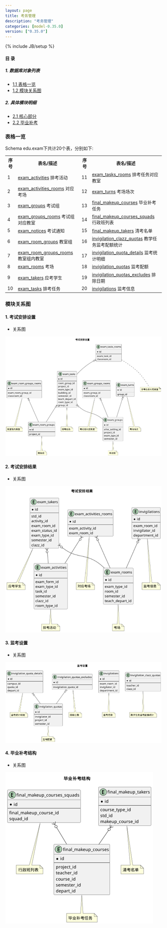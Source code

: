 ```yaml
---
layout: page
title: 考务管理 
description: "考务管理"
categories: [model-0.35.0]
version: ["0.35.0"]
---
```

{% include JB/setup %}

#### 目 录

##### 1. 数据库对象列表
  * [1.1 表格一览](index.html#表格一览)
  * [1.2 模块关系图](index.html#模块关系图)

##### 2. 具体模块明细
* [2.1 核心部分](/model/edu/exam/core.html)
* [2.2 毕业补考](/model/edu/exam/makeup.html)

### 表格一览
Schema edu.exam下共计20个表，分别如下:

<table class="table table-bordered table-striped table-condensed">
  <tr>
    <th class="info_header text-center">序号</th>
    <th class="info_header">表名/描述</th>
    <th class="info_header text-center">序号</th>
    <th class="info_header">表名/描述</th>
  </tr>
  <tr>
    <td>1</td>
    <td><a href="/model/edu/exam/core.html#表格-exam_activities-排考活动">exam_activities</a> 排考活动</td>
    <td>11</td>
    <td><a href="/model/edu/exam/core.html#表格-exam_tasks_rooms-排考任务对应教室">exam_tasks_rooms</a> 排考任务对应教室</td>
  </tr>
  <tr>
    <td>2</td>
    <td><a href="/model/edu/exam/core.html#表格-exam_activities_rooms-对应考场">exam_activities_rooms</a> 对应考场</td>
    <td>12</td>
    <td><a href="/model/edu/exam/core.html#表格-exam_turns-考场场次">exam_turns</a> 考场场次</td>
  </tr>
  <tr>
    <td>3</td>
    <td><a href="/model/edu/exam/core.html#表格-exam_groups-考试组">exam_groups</a> 考试组</td>
    <td>13</td>
    <td><a href="/model/edu/exam/makeup.html#表格-final_makeup_courses-毕业补考任务">final_makeup_courses</a> 毕业补考任务</td>
  </tr>
  <tr>
    <td>4</td>
    <td><a href="/model/edu/exam/core.html#表格-exam_groups_rooms-考试组对应教室">exam_groups_rooms</a> 考试组对应教室</td>
    <td>14</td>
    <td><a href="/model/edu/exam/makeup.html#表格-final_makeup_courses_squads-行政班列表">final_makeup_courses_squads</a> 行政班列表</td>
  </tr>
  <tr>
    <td>5</td>
    <td><a href="/model/edu/exam/core.html#表格-exam_notices-考试通知">exam_notices</a> 考试通知</td>
    <td>15</td>
    <td><a href="/model/edu/exam/makeup.html#表格-final_makeup_takers-清考名单">final_makeup_takers</a> 清考名单</td>
  </tr>
  <tr>
    <td>6</td>
    <td><a href="/model/edu/exam/core.html#表格-exam_room_groups-教室组">exam_room_groups</a> 教室组</td>
    <td>16</td>
    <td><a href="/model/edu/exam/core.html#表格-invigilation_clazz_quotas-教学任务监考配额统计">invigilation_clazz_quotas</a> 教学任务监考配额统计</td>
  </tr>
  <tr>
    <td>7</td>
    <td><a href="/model/edu/exam/core.html#表格-exam_room_groups_rooms-教室组内教室">exam_room_groups_rooms</a> 教室组内教室</td>
    <td>17</td>
    <td><a href="/model/edu/exam/core.html#表格-invigilation_quota_details-监考统计明细">invigilation_quota_details</a> 监考统计明细</td>
  </tr>
  <tr>
    <td>8</td>
    <td><a href="/model/edu/exam/core.html#表格-exam_rooms-考场">exam_rooms</a> 考场</td>
    <td>18</td>
    <td><a href="/model/edu/exam/core.html#表格-invigilation_quotas-监考配额">invigilation_quotas</a> 监考配额</td>
  </tr>
  <tr>
    <td>9</td>
    <td><a href="/model/edu/exam/core.html#表格-exam_takers-应考学生">exam_takers</a> 应考学生</td>
    <td>19</td>
    <td><a href="/model/edu/exam/core.html#表格-invigilation_quotas_excludes-排除日期">invigilation_quotas_excludes</a> 排除日期</td>
  </tr>
  <tr>
    <td>10</td>
    <td><a href="/model/edu/exam/core.html#表格-exam_tasks-排考任务">exam_tasks</a> 排考任务</td>
    <td>20</td>
    <td><a href="/model/edu/exam/core.html#表格-invigilations-监考信息">invigilations</a> 监考信息</td>
  </tr>
</table>

### 模块关系图


#### 1. 考试安排设置
  * 关系图

![考试安排设置](images/task.png)


#### 2. 考试安排结果
  * 关系图

![考试安排结果](images/activity.png)


#### 3. 监考设置
  * 关系图

![监考设置](images/invigilation.png)


#### 4. 毕业补考结构
  * 关系图

![毕业补考结构](images/makeup.png)


